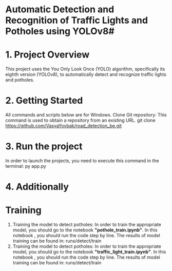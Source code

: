 # Automatic Detection and Recognition of Traffic Lights and Potholes using YOLOv8# 
# 1. Project Overview
This project uses the You Only Look Once (YOLO) algorithm, specifically its eighth version (YOLOv8), to automatically detect and recognize traffic lights and potholes.
# 2. Getting Started
All commands and scripts below are for Windows.
Clone Git repository:
This command is used to obtain a repository from an existing URL.
    git clone https://github.com/VasyaYovbak/road_detection_be.git
# 3. Run the project
In order to launch the projects, you need to execute this command in the terminal:
    py app.py 
# 4. Additionally
# Training
1. Training the model to detect potholes:
In order to train the appropriate model, you should go to the notebook **"pothole_train.ipynb"**.  In this notebook , you should run the code step by line. 
The results of model training can be found in:
    runs/detect/train
2. Training the model to detect potholes:
In order to train the appropriate model, you should go to the notebook **"traffic_light_train.ipynb"**.  In this notebook , you should run the code step by line. 
The results of model training can be found in:
    runs/detect/train
